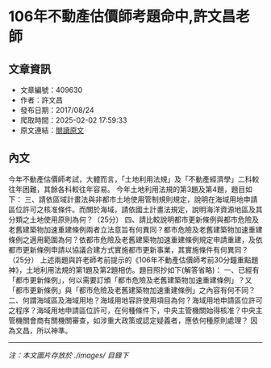 # 106年不動產估價師考題命中,許文昌老師

## 文章資訊
- 文章編號：409630
- 作者：許文昌
- 發布日期：2017/08/24
- 爬取時間：2025-02-02 17:59:33
- 原文連結：[閱讀原文](https://real-estate.get.com.tw/Columns/detail.aspx?no=409630)

## 內文
今年不動產估價師考試，大體而言，「土地利用法規」及「不動產經濟學」二科較往年困難，其餘各科較往年容易。
今年土地利用法規的第3題及第4題，題目如下：
三、請依區域計畫法與非都市土地使用管制規則規定，說明在海域用地申請區位許可之核准條件。而關於海域，請依國土計畫法規定，說明海洋資源地區及其分類之土地使用原則為何？（25分）
四、請比較說明都市更新條例與都市危險及老舊建築物加速重建條例兩者立法意旨有何異同？都市危險及老舊建築物加速重建條例之適用範圍為何？依都市危險及老舊建築物加速重建條例規定申請重建，及依都市更新條例申請以協議合建方式實施都市更新事業，其實施條件有何異同？（25分）
上述兩題與許老師考前提示的《106年不動產估價師考前30分鐘重點題神》，土地利用法規的第1題及第2題相仿。題目照抄如下(解答省略)：
一、已經有「都市更新條例」，何以需要訂頒「都市危險及老舊建築物加速重建條例」？又「都市更新條例」與「都市危險及老舊建築物加速重建條例」之內容有何不同？
二、何謂海域區及海域用地？海域用地容許使用項目為何？海域用地申請區位許可之程序？海域用地申請區位許可，在何種條件下，中央主管機關始得核准？中央主管機關會商有關機關審查，如涉重大政策或認定疑義者，應依何種原則處理？
因為文昌，所以神準。

---
*注：本文圖片存放於 ./images/ 目錄下*
